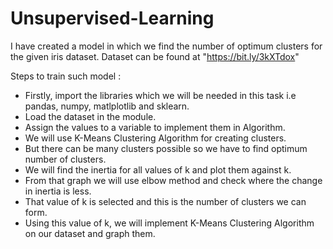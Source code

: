 # Unsupervised-Learning

I have created a model in which we find the number of optimum clusters for the given iris dataset.
Dataset can be found at "https://bit.ly/3kXTdox"

Steps to train such model :

- Firstly, import the libraries which we will be needed in this task i.e pandas, numpy, matlplotlib and sklearn.
- Load the dataset in the module.
- Assign the values to a variable to implement them in Algorithm.
- We will use K-Means Clustering Algorithm for creating clusters.
- But there can be many clusters possible so we have to find optimum number of clusters.
- We will find the inertia for all values of k and plot them against k.
- From that graph we will use elbow method and check where the change in inertia is less.
- That value of k is selected and this is the number of clusters we can form.
- Using this value of k, we will implement K-Means Clustering Algorithm on our dataset and graph them.
